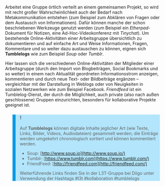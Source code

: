 Arbeitet eine Gruppe örtlich verteilt an einem gemeinsamen Projekt, so wird mit recht großer Wahrscheinlichkeit auch der Bedarf nach Metakommunikation entstehen (zum Beispiel zum Abklären von Fragen oder dem Austausch von Informationen). Dafür können manche der schon beschriebenen Werkzeuge genutzt werden (zum Beispiel ein *Etherpad*-Dokument für Notizen, eine Ad-Hoc-Videokonferenz mit *Tiny­chat*). Um bestehende Online-Aktivitäten einer Arbeitsgruppe übersichtlich zu dokumentieren und auf einfache Art und Weise Informationen, Fragen, Kommentare und so weiter dazu austauschen zu können, eignen sich **Tumblelogs** wie zum Beispiel *Soup* oder *Tumblr*.

Hier lassen sich die verschiedenen Online-Aktivitäten der Mitglieder einer Arbeitsgruppe (durch den Import von Blogbeiträgen, Social Bookmarks und so weiter) in einem nach Aktualität geordneten Informationsstrom anzeigen, kommentieren und durch neue Text- oder Bildbeiträge ergänzen – vergleichbar mit der Darstellung in Weblogs oder von Neuigkeiten in sozialen Netzwerken wie zum Beispiel Facebook. *Friendfeed* ist ein Tumblelog-Dienst, der durch die Möglichkeit, auch private (also nach außen geschlossene) Gruppen einzurichten, besonders für kollaborative Projekte geeignet ist.

<blockquote style="background: #B3E5FC; border-left: 10px solid #039BE5">

### !

Auf **Tumblelogs** können digitale Inhalte jeglicher Art (wie Texte, Links, Bilder, Videos, Audiodateien) gesammelt werden; die Einträge werden umgekehrt chronologisch sortiert und können kommentiert werden.

- Soup: [http://www.soup.io](http://www.soup.io/)
- Tumblr: [https://www.tumblr.com](https://www.tumblr.com/)
- FriendFeed: [http://friendfeed.com](http://friendfeed.com/)

Weiterführende Links finden Sie in der L3T-Gruppe bei Diigo unter Verwendung der Hashtags #l3t #kollaboration #tumblelogs

</blockquote>
